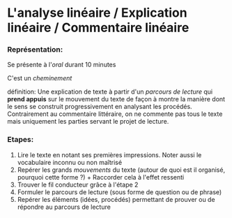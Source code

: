 # L'analyse linéaire / Explication linéaire / Commentaire linéaire

### Représentation:

Se présente à l'*oral* durant 10 minutes

C'est un *cheminement*

définition: Une explication de texte à partir d'un *parcours de lecture* qui **prend appuis** sur le mouvement du texte de façon à montre la manière dont le sens se construit progressivement en analysant les procédés. Contrairement au commentaire littéraire, on ne commente pas tous le texte mais uniquement les parties servant le projet de lecture.

### Etapes:
1. Lire le texte en notant ses premières impressions. Noter aussi le vocabulaire inconnu ou non maîtrisé
2. Repérer les grands *mouvements* du texte (autour de quoi est il organisé, pourquoi cette forme ?) + Raccorder cela à l'effet ressenti 
3. Trouver le fil conducteur grâce à l'étape 2
4. Formuler le parcours de lecture (sous forme de question ou de phrase)
5. Repérer les éléments (idées, procédés) permettant de prouver ou de répondre au parcours de lecture